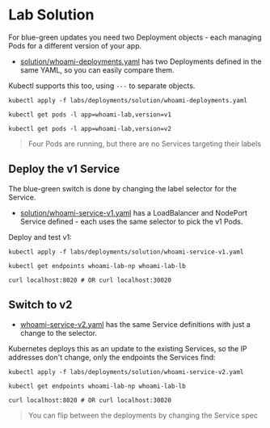 # Lab Solution

For blue-green updates you need two Deployment objects - each managing Pods for a different version of your app.

- [solution/whoami-deployments.yaml](/labs/deployments/solution/whoami-deployments.yaml) has two Deployments defined in the same YAML, so you can easily compare them. 

Kubectl supports this too, using `---` to separate objects.

```
kubectl apply -f labs/deployments/solution/whoami-deployments.yaml

kubectl get pods -l app=whoami-lab,version=v1

kubectl get pods -l app=whoami-lab,version=v2
```

> Four Pods are running, but there are no Services targeting their labels

## Deploy the v1 Service

The blue-green switch is done by changing the label selector for the Service.

- [solution/whoami-service-v1.yaml](/labs/deployments/solution/whoami-service-v1.yaml) has a LoadBalancer and NodePort Service defined - each uses the same selector to pick the v1 Pods.

Deploy and test v1:

```
kubectl apply -f labs/deployments/solution/whoami-service-v1.yaml

kubectl get endpoints whoami-lab-np whoami-lab-lb

curl localhost:8020 # OR curl localhost:30020
```

## Switch to v2

- [whoami-service-v2.yaml](/labs/deployments/solution/whoami-service-v2.yaml) has the same Service definitions with just a change to the selector.

Kubernetes deploys this as an update to the existing Services, so the IP addresses don't change, only the endpoints the Services find:

```
kubectl apply -f labs/deployments/solution/whoami-service-v2.yaml

kubectl get endpoints whoami-lab-np whoami-lab-lb

curl localhost:8020 # OR curl localhost:30020
```

> You can flip between the deployments by changing the Service spec